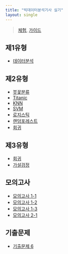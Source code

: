 ```yaml
---
title: "빅데이터분석기사 실기"
layout: single
---
```


> [체험][0-1], [가이드][0-2]

## 제1유형
* [데이터분석][1-1]

## 제2유형
* [붓꽃분류][2-1]
* [Titanic][2-2]
* [KNN][2-3]
* [SVM][2-4]
* [로지스틱][2-5]
* [랜덤포레스트][2-6]
* [회귀][2-7]

## 제3유형
* [회귀][3-1]
* [가설검정][3-2]

## 모의고사
* [모의고사 1-1][4-1]
* [모의고사 1-2][4-2]
* [모의고사 1-3][4-3]
* [모의고사 2-1][4-4]

## 기출문제
* [기출문제 6][5-1]

[0-1]: https://dataq.goorm.io/exam/3/%EC%B2%B4%ED%97%98%ED%95%98%EA%B8%B0/quiz/1
[0-2]: https://drive.google.com/file/d/19U5OpjxQXCtDAkafHsLnkK_mxRr8cqAl/view
[1-1]: https://colab.research.google.com/drive/1Tdm-rOxBUQaH6GPtJvIz8lU1lUjVoeLC?usp=sharing
[2-1]: https://colab.research.google.com/drive/1sV8-1xXT_k5YvTqTAUPg4qhaeAn6dqXU?usp=sharing
[2-2]: https://colab.research.google.com/drive/1n1JSz38CiLkEO8fgcLKlXNTPwG5vJR0-?usp=sharing
[2-3]: https://colab.research.google.com/drive/1nOPE1z0AwRIZ1KJAlC6Ry7CnFgml_VxM?usp=sharing
[2-4]: https://colab.research.google.com/drive/1fMvuS89nlS4NyZympCi3LXXPXoBMIZfs?usp=sharing
[2-5]: https://colab.research.google.com/drive/1EIc6DUO4Dizr4c_b2phfjt3jqJEqndZX?usp=sharing
[2-6]: https://colab.research.google.com/drive/1FQkGw5fulLiyT5xoaErGhZEl9AWtrcPL?usp=sharing
[2-7]: https://colab.research.google.com/drive/1uEiswb5WgNgC4PXK9uHcUIXWgHmaur3N?usp=sharing
[3-1]: https://colab.research.google.com/drive/1zrbyA8iDbP_596mXgY4FQ4lH09V9vV22?usp=sharing
[3-2]: https://colab.research.google.com/drive/1Psb3Ue9hQpBA9HNzUyuRervqnP4YAnKS?usp=sharing
[4-1]: https://colab.research.google.com/drive/1Mw-Hy1E1mvWOb6SMLun4N7tJkaqCxVAl?usp=sharing
[4-2]: https://colab.research.google.com/drive/1U0JnNeaZLpJTxYHxuLEzIyl3JU-K1o1y?usp=sharing
[4-3]: https://colab.research.google.com/drive/1sEQz7hNfZWVO5ZR2fq5EpI3LyWPbQPa5?usp=sharing
[4-4]: https://colab.research.google.com/drive/1WJ4uiGK_fgz8ZrxRLBVTWjqHDJZp-Qxj?usp=sharing
[5-1]: https://colab.research.google.com/drive/101f-NtzuYgBMOVnb2-YxI8ana_9t5vPc?usp=sharing
